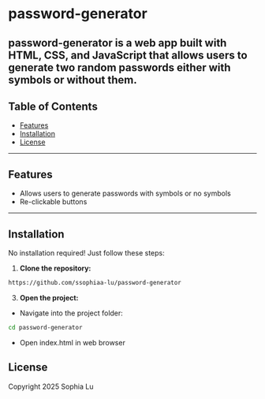 # password-generator

password-generator is a web app built with HTML, CSS, and JavaScript that allows users to generate two random passwords either with symbols or without them.
---

## Table of Contents
- [Features](#features)
- [Installation](#installation)
- [License](#license)

---

## Features
- Allows users to generate passwords with symbols or no symbols
- Re-clickable buttons
  
---

## Installation
No installation required! Just follow these steps:

1. **Clone the repository:**
```bash
https://github.com/ssophiaa-lu/password-generator
```

3. **Open the project:**
- Navigate into the project folder:
```bash
cd password-generator
```
- Open index.html in web browser


## License
Copyright 2025 Sophia Lu


